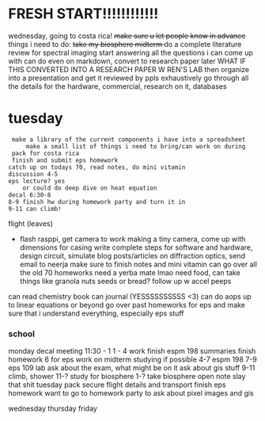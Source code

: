 
# FRESH START!!!!!!!!!!!!
wednesday, going to costa rica!
	<s>make sure u let people know in advance</s>
things i need to do:
<s>take my biosphere midterm </s>
do a complete literature review for spectral imaging
	start answering all the questions i can come up with
	can do even on markdown, convert to research paper later
		WHAT IF THIS CONVERTED INTO A RESEARCH PAPER W REN'S LAB
	then organize into a presentation and get it reviewed by ppls
	 exhaustively go through all the details for the hardware, commercial, research on it, databases

# tuesday
	 make a library of the current components i have into a spreadsheet
		 make a small list of things i need to bring/can work on during 
	 pack for costa rica
	 finish and submit eps homework
	catch up on todays 70, read notes, do mini vitamin
	discussion 4-5 
	eps lecture? yes
		or could do deep dive on heat equation
	decal 6:30-8
	8-9 finish hw during homework party and turn it in 
	9-11 can climb! 
		 

flight (leaves)
- flash rasppi, get camera to work
making a tiny camera, come up with dimensions for casing
	write complete steps for software and hardware, design circuit, simulate
blog posts/articles on diffraction
optics, send email to neerja
make sure to finish notes and mini vitamin
can go over all the old 70 homeworks
need a yerba mate lmao 
need food, can take things like granola nuts seeds or bread? 
follow up w accel peeps

can read chemistry book 
can journal (YESSSSSSSSSS <3)
can do aops up to linear equations or beyond
go over past homeworks for eps and make sure that i understand everything, especially eps stuff 



### school
monday
	decal meeting 11:30 - 1
	1 - 4 work
		finish espm 198 summaries 
		finish homework 6 for eps
		work on midterm studying if possible
	4-7 espm 198 
	7-9 eps 109 lab
		ask about the exam, what might be on it 
		ask about gis stuff
	9-11 climb, shower
	11-? study for biosphere
	1-? take biosphere open note slay that shit 
tuesday 
	pack 
	secure flight details and transport
	finish eps homework 
	want to go to homework party to ask about pixel images and gis

wednesday 
thursday 
friday